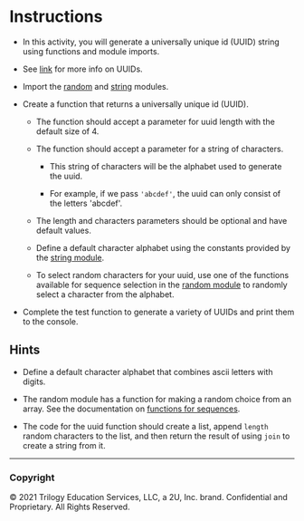 # Instructions

* In this activity, you will generate a universally unique id (UUID) string using functions and module imports.

* See [link](https://stackoverflow.com/questions/292965/what-is-a-uuid) for more info on UUIDs.

* Import the [random](https://docs.python.org/3/library/random.html) and [string](https://docs.python.org/3/library/string.html) modules.


* Create a function that returns a universally unique id (UUID).

  * The function should accept a parameter for uuid length with the default size of 4.

  * The function should accept a parameter for a string of characters.

    * This string of characters will be the alphabet used to generate the uuid.

    * For example, if we pass `'abcdef'`, the uuid can only consist of the letters 'abcdef'.

  * The length and characters parameters should be optional and have default values.

  * Define a default character alphabet using the constants provided by the [string module](https://docs.python.org/3/library/string.html).

  * To select random characters for your uuid, use one of the functions available for sequence selection in the [random module](https://docs.python.org/3/library/random.html) to randomly select a character from the alphabet.


* Complete the test function to generate a variety of UUIDs and print them to the console.

## Hints

* Define a default character alphabet that combines ascii letters with digits.

* The random module has a function for making a random choice from an array. See the documentation on [functions for sequences](https://docs.python.org/3/library/random.html#functions-for-sequences).

* The code for the uuid function should create a list, append `length` random characters to the list, and then return the result of using `join` to create a string from it.

- - -

### Copyright

© 2021 Trilogy Education Services, LLC, a 2U, Inc. brand. Confidential and Proprietary. All Rights Reserved.
